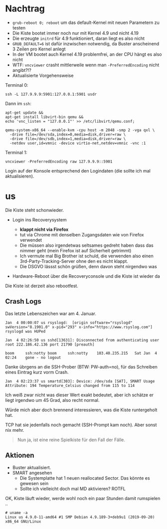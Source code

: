 # Nachtrag

- `grub-reboot 0; reboot` um das default-Kernel mit neuen Parametern zu testen
- Die Kiste bootet immer noch nur mit Kernel 4.9 und nicht 4.19
- Die erzeugte `initrd` für 4.9 funktioniert, daran liegt es also nicht
- `GRUB_DEFAULT=6` ist dafür inzwischen notwendig, da Buster anscheinend 3 Zeilen pro Kernel anlegt
- In der VM bootet auch Kernel 4.19 problemfrei, an der CPU hängt es also nicht
- WTF: `vncviewer` crasht mittlerweile wenn man `-PreferredEncoding` nicht angibt?!?
- Aktualisierte Vorgehensweise

Terminal 0:

    ssh -L 127.9.9.9:5901:127.0.0.1:5901 usdr

Dann im `ssh`:

    apt-get update &&
    apt-get install libvirt-bin qemu &&
    echo 'vnc_listen = "127.0.0.1"' >> /etc/libvirt/qemu.conf;

    qemu-system-x86_64 --enable-kvm -cpu host -m 2048 -smp 2 -vga qxl \
      -drive file=/dev/sda,index=0,media=disk,driver=raw \
      -drive file=/dev/sdb,index=1,media=disk,driver=raw \
      -netdev user,id=vmnic -device virtio-net,netdev=vmnic -vnc :1
      
Terminal 1:

    vncviewer -PreferredEncoding raw 127.9.9.9::5901

Login auf der Konsole entsprechend den Logindaten (die sollte ich mal aktualisieren).


# us

Die Kiste steht schonwieder.

- Login ins Recoverysystem
  - **klappt nicht via Firefox**
  - tut via Chrome mit denselben Zugangsdaten wie von Firefox verwendet
  - Die müssen also irgendetwas seltsames gedreht haben dass das nimmer geht (mein Firefox ist auf Sicherheit getrimmt)
  - Ich vermute mal Big Brother ist schuld, die verwenden also einen 3rd-Party-Tracking-Server ohne den es nicht klappt.
  - Die DSGVO lässst schön grüßen, denn davon steht nirgendwo was

- Hardware-Reboot über die Recoveryconsole und die Kiste ist wieder da

Die Kiste ist derzeit also rebootfest.

## Crash Logs

Das letzte Lebenszeichen war am 4. Januar.

```
Jan  4 00:00:07 us rsyslogd:  [origin software="rsyslogd" swVersion="8.1901.0" x-pid="293" x-info="https://www.rsyslog.com"] rsyslogd was HUPed
```

```
Jan  4 02:26:50 us sshd[13631]: Disconnected from authenticating user root 222.186.42.136 port 21790 [preauth]
```

```
boom     ssh:notty boom     ssh:notty    103.40.235.215   Sat Jan  4 02:24    gone - no logout

```

Danke übrgens an die SSH-Prober (BTW: PW-auth=no), für das Schreiben eines Eintrag kurz vorm Crash.

```
Jan  4 02:23:37 us smartd[303]: Device: /dev/sda [SAT], SMART Usage Attribute: 194 Temperature_Celsius changed from 115 to 114
```

Ich weiß zwar nicht was dieser Wert exakt bedeutet, aber ich schätze er liegt irgendwo um 45 Grad, also recht normal.

Würde mich aber doch brennend interessieren, was die Kiste runtergeholt hat.

TCP hat sie jedenfalls noch gemacht (SSH-Prompt kam noch).  Aber sonst nix mehr.

> Nun ja, ist eine reine Spielkiste für den Fall der Fälle.


## Aktionen

- Buster aktualisiert.
- SMART angesehen
  - Die Systemplatte hat 1 neuen reallocated Sector.  Das könnte es gewesen sein
  - Sollte ich vielleicht doch mal MD aktivieren?  ROTFL

OK, Kiste läuft wieder, werde wohl noch ein paar Stunden damit rumspielen ..

```
# uname -a
Linux us 4.9.0-11-amd64 #1 SMP Debian 4.9.189-3+deb9u1 (2019-09-20) x86_64 GNU/Linux
```
